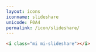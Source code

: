 ```yaml
---
layout: icons
iconname: slideshare
unicode: F0A4
permalink: /icon/slideshare/
---
```


``` html
<i class="mi mi-slideshare"></i>
```
